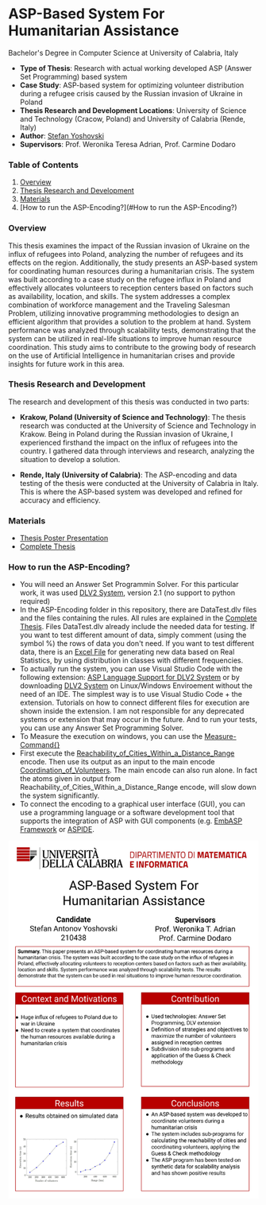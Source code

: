 # ASP-Based System For Humanitarian Assistance

Bachelor's Degree in Computer Science at University of Calabria, Italy

- **Type of Thesis**: Research with actual working developed ASP (Answer Set Programming) based system
- **Case Study**: ASP-based system for optimizing volunteer distribution during a refugee crisis caused by the Russian invasion of Ukraine in Poland
- **Thesis Research and Development Locations**: University of Science and Technology (Cracow, Poland) and University of Calabria (Rende, Italy)
- **Author**: [Stefan Yoshovski](https://www.linkedin.com/in/stefan-yoshovski/?locale=en_US)
- **Supervisors**: Prof. Weronika Teresa Adrian, Prof. Carmine Dodaro

### Table of Contents

1. [Overview](#overview)
2. [Thesis Research and Development](#thesis-research-and-development)
3. [Materials](#materials)
4. [How to run the ASP-Encoding?](#How to run the ASP-Encoding?)

### Overview
This thesis examines the impact of the Russian invasion of Ukraine on the influx of refugees into Poland, analyzing the number of refugees and its effects on the region. Additionally, the study presents an ASP-based system for coordinating human resources during a humanitarian crisis. The system was built according to a case study on the refugee influx in Poland and effectively allocates volunteers to reception centers based on factors such as availability, location, and skills. The system addresses a complex combination of workforce management and the Traveling Salesman Problem, utilizing innovative programming methodologies to design an efficient algorithm that provides a solution to the problem at hand. System performance was analyzed through scalability tests, demonstrating that the system can be utilized in real-life situations to improve human resource coordination. This study aims to contribute to the growing body of research on the use of Artificial Intelligence in humanitarian crises and provide insights for future work in this area.

### Thesis Research and Development
The research and development of this thesis was conducted in two parts:
- **Krakow, Poland (University of Science and Technology)**: The thesis research was conducted at the University of Science and Technology in Krakow. Being in Poland during the Russian invasion of Ukraine, I experienced firsthand the impact on the influx of refugees into the country. I gathered data through interviews and research, analyzing the situation to develop a solution.

- **Rende, Italy (University of Calabria)**: The ASP-encoding and data testing of the thesis were conducted at the University of Calabria in Italy. This is where the ASP-based system was developed and refined for accuracy and efficiency.

### Materials

- [Thesis Poster Presentation](./Resources/Graphs_and_Data/Poster_Presentation.pdf)
- [Complete Thesis](./Resources/Graphs_and_Data/ASP_based_system_for_humanitarian_assistance.pdf)


### How to run the ASP-Encoding?
- You will need an Answer Set Programmin Solver. For this particular work, it was used [DLV2 System](https://dlv.demacs.unical.it/), version 2.1 (no support to python required)
- In the ASP-Encoding folder in this repository, there are DataTest.dlv files and the files containing the rules. All rules are explained in the [Complete Thesis](./Resources/Graphs_and_Data/ASP_based_system_for_humanitarian_assistance.pdf). Files DataTest.dlv already include the needed data for testing. If you want to test different amount of data, simply comment (using the symbol %) the rows of data you don't need. If you want to test different data, there is an [Excel File](./Resources/Data_Randomizer/randomData.xlsb.xlsx) for generating new data based on Real Statistics, by using distribution in classes with different frequencies.
- To actually run the system, you can use Visual Studio Code with the following extension: [ASP Language Support for DLV2 System](https://marketplace.visualstudio.com/items?itemName=RiccardoCarnevali.asp-language-support-dlv2) or by downloading [DLV2 System](https://dlv.demacs.unical.it/) on Linux/Windows Enviroement without the need of an IDE. The simplest way is to use Visual Studio Code + the extension. Tutorials on how to connect different files for execution are shown inside the extension. I am not responsible for any deprecated systems or extension that may occur in the future. And to run your tests, you can use any Answer Set Programming Solver.
- To Measure the execution on windows, you can use the [Measure-Command{<program>}](https://learn.microsoft.com/en-us/powershell/module/microsoft.powershell.utility/measure-command?view=powershell-7.3)
- First execute the [Reachability_of_Cities_Within_a_Distance_Range](./ASP_Encoding/Reachability_of_Cities_Within_a_Distance_Range) encode. Then use its output as an input to the main encode [Coordination_of_Volunteers](./ASP_Encoding/Coordination_of_Volunteers). The main encode can also run alone. In fact the atoms given in output from Reachability_of_Cities_Within_a_Distance_Range encode, will slow down the system significantly.
- To connect the encoding to a graphical user interface (GUI), you can use a programming language or a software development tool that supports the integration of ASP with GUI components (e.g. [EmbASP Framework](https://www.mat.unical.it/calimeri/projects/embasp/) or [ASPIDE](https://www.mat.unical.it/ricca/aspide/).

![Thesis Poster Presentation](./Resources/Graphs_and_Data/Poster_Presentation.jpg)



